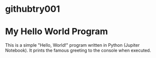 # githubtry001

# My Hello World Program

This is a simple "Hello, World!" program written in Python (Jupiter Notebook). It prints the famous greeting to the console when executed.

